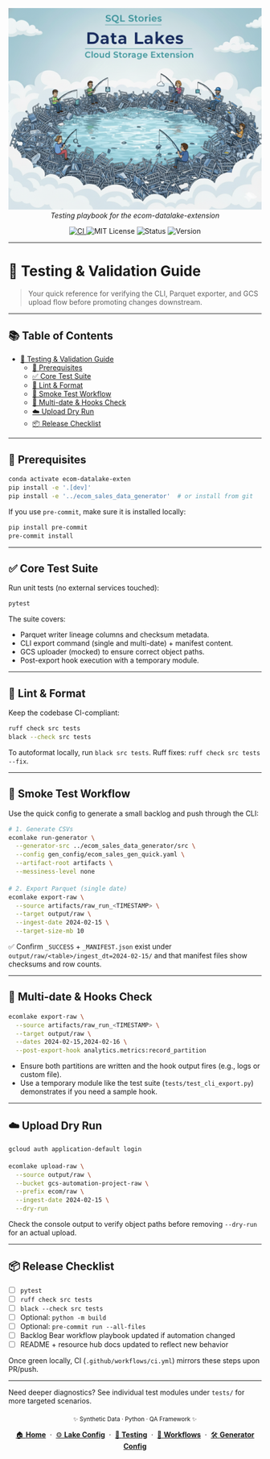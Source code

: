 <p align="center">
  <img src="../../img/datalakes_banner.png" width="1000"/>
  <br>
  <em>Testing playbook for the ecom-datalake-extension</em>
</p>

<p align="center">
  <a href="https://github.com/G-Schumacher44/ecom-datalake-exten/actions/workflows/ci.yml">
    <img alt="CI" src="https://github.com/G-Schumacher44/ecom-datalake-exten/actions/workflows/ci.yml/badge.svg?branch=main&event=push">
  </a>
  <img alt="MIT License" src="https://img.shields.io/badge/license-MIT-blue">
  <img alt="Status" src="https://img.shields.io/badge/status-alpha-lightgrey">
  <img alt="Version" src="https://img.shields.io/badge/version-v0.1.0-blueviolet">
</p>

---

# 🧪 Testing & Validation Guide

> Your quick reference for verifying the CLI, Parquet exporter, and GCS upload flow before promoting changes downstream.

---

## 📚 Table of Contents
- [🧪 Testing & Validation Guide](#-testing--validation-guide)
  - [🔧 Prerequisites](#-prerequisites)
  - [✅ Core Test Suite](#-core-test-suite)
  - [🧹 Lint & Format](#-lint--format)
  - [🚀 Smoke Test Workflow](#-smoke-test-workflow)
  - [🔁 Multi-date & Hooks Check](#-multi-date--hooks-check)
  - [☁️ Upload Dry Run](#️-upload-dry-run)
  - [📦 Release Checklist](#-release-checklist)

---

## 🔧 Prerequisites

```bash
conda activate ecom-datalake-exten
pip install -e '.[dev]'
pip install -e '../ecom_sales_data_generator'  # or install from git
```

If you use `pre-commit`, make sure it is installed locally:

```bash
pip install pre-commit
pre-commit install
```

---

## ✅ Core Test Suite

Run unit tests (no external services touched):

```bash
pytest
```

The suite covers:
- Parquet writer lineage columns and checksum metadata.
- CLI export command (single and multi-date) + manifest content.
- GCS uploader (mocked) to ensure correct object paths.
- Post-export hook execution with a temporary module.

---

## 🧹 Lint & Format

Keep the codebase CI-compliant:

```bash
ruff check src tests
black --check src tests
```

To autoformat locally, run `black src tests`. Ruff fixes: `ruff check src tests --fix`.

---

## 🚀 Smoke Test Workflow

Use the quick config to generate a small backlog and push through the CLI:

```bash
# 1. Generate CSVs
ecomlake run-generator \
  --generator-src ../ecom_sales_data_generator/src \
  --config gen_config/ecom_sales_gen_quick.yaml \
  --artifact-root artifacts \
  --messiness-level none

# 2. Export Parquet (single date)
ecomlake export-raw \
  --source artifacts/raw_run_<TIMESTAMP> \
  --target output/raw \
  --ingest-date 2024-02-15 \
  --target-size-mb 10
```

✅ Confirm `_SUCCESS` + `_MANIFEST.json` exist under `output/raw/<table>/ingest_dt=2024-02-15/` and that manifest files show checksums and row counts.

---

## 🔁 Multi-date & Hooks Check

```bash
ecomlake export-raw \
  --source artifacts/raw_run_<TIMESTAMP> \
  --target output/raw \
  --dates 2024-02-15,2024-02-16 \
  --post-export-hook analytics.metrics:record_partition
```

- Ensure both partitions are written and the hook output fires (e.g., logs or custom file).
- Use a temporary module like the test suite (`tests/test_cli_export.py`) demonstrates if you need a sample hook.

---

## ☁️ Upload Dry Run

```bash
gcloud auth application-default login

ecomlake upload-raw \
  --source output/raw \
  --bucket gcs-automation-project-raw \
  --prefix ecom/raw \
  --ingest-date 2024-02-15 \
  --dry-run
```

Check the console output to verify object paths before removing `--dry-run` for an actual upload.

---

## 📦 Release Checklist

- [ ] `pytest`
- [ ] `ruff check src tests`
- [ ] `black --check src tests`
- [ ] Optional: `python -m build`
- [ ] Optional: `pre-commit run --all-files`
- [ ] Backlog Bear workflow playbook updated if automation changed
- [ ] README + resource hub docs updated to reflect new behavior

Once green locally, CI (`.github/workflows/ci.yml`) mirrors these steps upon PR/push.

---

Need deeper diagnostics? See individual test modules under `tests/` for more targeted scenarios.

<p align="center">
  <sub>✨ Synthetic Data · Python · QA Framework ✨</sub>
</p>

<p align="center">
  <a href="../../../README.md">🏠 <b>Home</b></a>
  &nbsp;·&nbsp;
  <a href="CONFIG_GUIDE.md">⚙️ <b>Lake Config</b></a>
  &nbsp;·&nbsp;
  <a href="TESTING_GUIDE.md">🧪 <b>Testing</b></a>
  &nbsp;·&nbsp;
  <a href="workflows/BACKLOG_BEAR.md">🧸 <b>Workflows</b></a>
  &nbsp;·&nbsp;
  <a href="../CONFIG_GUIDE_generator.md">🛠️ <b>Generator Config</b></a>
</p>
